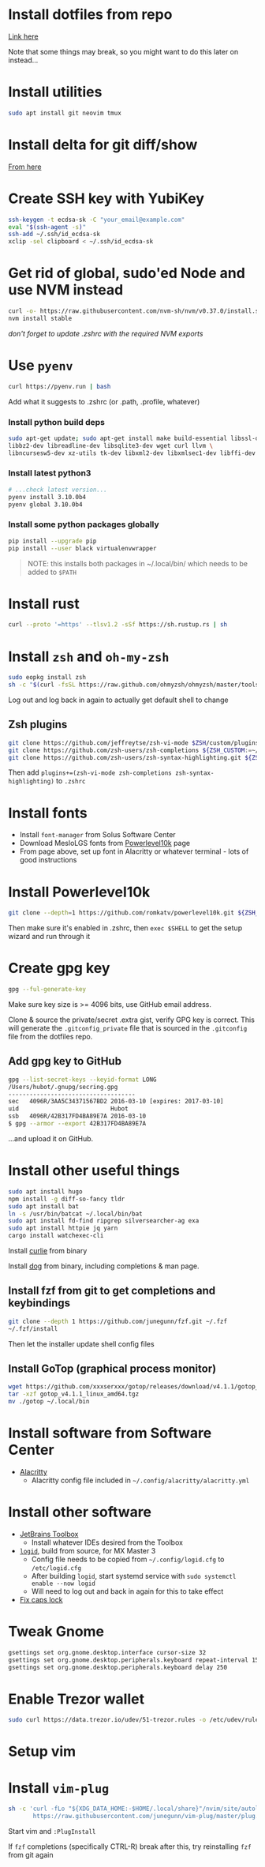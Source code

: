 # Install dotfiles from repo

[Link here](https://github.com/anson-vandoren/.dotfiles/blob/solus/dotfile_docs/dotfile_management.md)

Note that some things may break, so you might want to do this later on instead...

# Install utilities

```sh
sudo apt install git neovim tmux
```

# Install delta for git diff/show

[From here](https://github.com/dandavison/delta)

# Create SSH key with YubiKey

```sh
ssh-keygen -t ecdsa-sk -C "your_email@example.com"
eval "$(ssh-agent -s)"
ssh-add ~/.ssh/id_ecdsa-sk
xclip -sel clipboard < ~/.ssh/id_ecdsa-sk
```

# Get rid of global, sudo'ed Node and use NVM instead

```sh
curl -o- https://raw.githubusercontent.com/nvm-sh/nvm/v0.37.0/install.sh | bash
nvm install stable
```

_don't forget to update .zshrc with the required NVM exports_

# Use `pyenv`

```sh
curl https://pyenv.run | bash
```

Add what it suggests to .zshrc (or .path, .profile, whatever)

### Install python build deps

```sh
sudo apt-get update; sudo apt-get install make build-essential libssl-dev zlib1g-dev \
libbz2-dev libreadline-dev libsqlite3-dev wget curl llvm \
libncursesw5-dev xz-utils tk-dev libxml2-dev libxmlsec1-dev libffi-dev liblzma-dev
```

### Install latest python3

```sh
# ...check latest version...
pyenv install 3.10.0b4
pyenv global 3.10.0b4
```

### Install some python packages globally

```sh
pip install --upgrade pip
pip install --user black virtualenvwrapper
```

> NOTE: this installs both packages in ~/.local/bin/ which needs to be added to `$PATH`

# Install rust

```sh
curl --proto '=https' --tlsv1.2 -sSf https://sh.rustup.rs | sh
```

# Install `zsh` and `oh-my-zsh`

```sh
sudo eopkg install zsh
sh -c "$(curl -fsSL https://raw.github.com/ohmyzsh/ohmyzsh/master/tools/install.sh)"
```

Log out and log back in again to actually get default shell to change

## Zsh plugins

```sh
git clone https://github.com/jeffreytse/zsh-vi-mode $ZSH/custom/plugins/zsh-vi-mode
git clone https://github.com/zsh-users/zsh-completions ${ZSH_CUSTOM:=~/.oh-my-zsh/custom}/plugins/zsh-completions
git clone https://github.com/zsh-users/zsh-syntax-highlighting.git ${ZSH_CUSTOM:-~/.oh-my-zsh/custom}/plugins/zsh-syntax-highlighting
```

Then add `plugins+=(zsh-vi-mode zsh-completions zsh-syntax-highlighting)` to `.zshrc`

# Install fonts

- Install `font-manager` from Solus Software Center
- Download MesloLGS fonts from [Powerlevel10k](https://github.com/romkatv/powerlevel10k#meslo-nerd-font-patched-for-powerlevel10k) page
- From page above, set up font in Alacritty or whatever terminal - lots of good instructions

# Install Powerlevel10k

```sh
git clone --depth=1 https://github.com/romkatv/powerlevel10k.git ${ZSH_CUSTOM:-$HOME/.oh-my-zsh/custom}/themes/powerlevel10k
```

Then make sure it's enabled in .zshrc, then `exec $SHELL` to get the setup wizard and run through it


# Create gpg key

```sh
gpg --ful-generate-key
```

Make sure key size is >= 4096 bits, use GitHub email address.

Clone & source the private/secret .extra gist, verify GPG key is correct. This
will generate the `.gitconfig_private` file that is sourced in the `.gitconfig`
file from the dotfiles repo.

## Add gpg key to GitHub

```sh
gpg --list-secret-keys --keyid-format LONG
/Users/hubot/.gnupg/secring.gpg
------------------------------------
sec   4096R/3AA5C34371567BD2 2016-03-10 [expires: 2017-03-10]
uid                          Hubot
ssb   4096R/42B317FD4BA89E7A 2016-03-10
$ gpg --armor --export 42B317FD4BA89E7A
```

...and upload it on GitHub.

# Install other useful things

```sh
sudo apt install hugo
npm install -g diff-so-fancy tldr
sudo apt install bat
ln -s /usr/bin/batcat ~/.local/bin/bat
sudo apt install fd-find ripgrep silversearcher-ag exa
sudo apt install httpie jq yarn
cargo install watchexec-cli
```

Install [curlie](https://github.com/rs/curlie/releases/tag/v1.6.0) from binary

Install [dog](https://github.com/ogham/dog) from binary, including completions
& man page.



## Install fzf from git to get completions and keybindings

```sh
git clone --depth 1 https://github.com/junegunn/fzf.git ~/.fzf
~/.fzf/install
```

Then let the installer update shell config files

## Install GoTop (graphical process monitor)

```sh
wget https://github.com/xxxserxxx/gotop/releases/download/v4.1.1/gotop_v4.1.1_linux_amd64.tgz
tar -xzf gotop_v4.1.1_linux_amd64.tgz
mv ./gotop ~/.local/bin
```

# Install software from Software Center

- [Alacritty](https://github.com/alacritty/alacritty)
  - Alacritty config file included in `~/.config/alacritty/alacritty.yml`

# Install other software

- [JetBrains Toolbox](https://www.phillipsj.net/posts/jetbrains-toolbox-on-solus/)
  - Install whatever IDEs desired from the Toolbox
- [`logid`](https://xtonousou.xyz/0x1hardware-configure-use-logitech-mx-master-3-wireless-mouse-on-linux), build from source, for MX Master 3
  - Config file needs to be copied from `~/.config/logid.cfg` to `/etc/logid.cfg`
  - After building `logid`, start systemd service with `sudo systemctl enable --now logid`
  - Will need to log out and back in again for this to take effect
- [Fix caps lock](https://ansonvandoren.com/posts/capslock-linux-redux/)

# Tweak Gnome

```sh
gsettings set org.gnome.desktop.interface cursor-size 32
gsettings set org.gnome.desktop.peripherals.keyboard repeat-interval 15
gsettings set org.gnome.desktop.peripherals.keyboard delay 250
```

# Enable Trezor wallet

```sh
sudo curl https://data.trezor.io/udev/51-trezor.rules -o /etc/udev/rules.d/51-trezor.rules
```

# Setup vim

# Install `vim-plug`

```sh
sh -c 'curl -fLo "${XDG_DATA_HOME:-$HOME/.local/share}"/nvim/site/autoload/plug.vim --create-dirs \
       https://raw.githubusercontent.com/junegunn/vim-plug/master/plug.vim'
```

Start vim and `:PlugInstall`

If `fzf` completions (specifically CTRL-R) break after this, try reinstalling
`fzf` from git again
